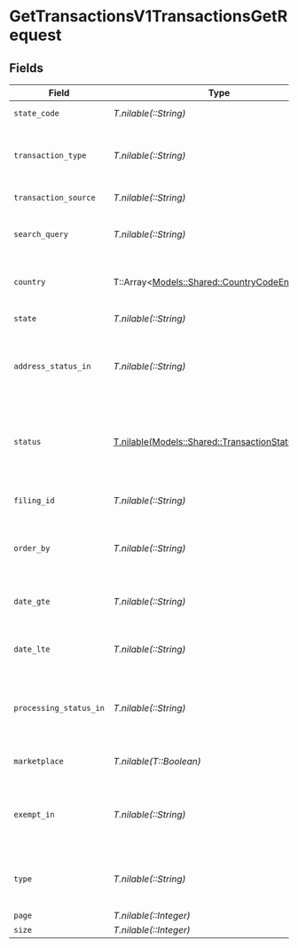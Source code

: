 # GetTransactionsV1TransactionsGetRequest


## Fields

| Field                                                                                                                            | Type                                                                                                                             | Required                                                                                                                         | Description                                                                                                                      |
| -------------------------------------------------------------------------------------------------------------------------------- | -------------------------------------------------------------------------------------------------------------------------------- | -------------------------------------------------------------------------------------------------------------------------------- | -------------------------------------------------------------------------------------------------------------------------------- |
| `state_code`                                                                                                                     | *T.nilable(::String)*                                                                                                            | :heavy_minus_sign:                                                                                                               | Filter transactions by state code.                                                                                               |
| `transaction_type`                                                                                                               | *T.nilable(::String)*                                                                                                            | :heavy_minus_sign:                                                                                                               | Filter by transaction type (e.g., SALE, FULL_CREDIT_NOTE,<br/>        PARTIAL_CREDIT_NOTE, ARCHIVE etc.).                        |
| `transaction_source`                                                                                                             | *T.nilable(::String)*                                                                                                            | :heavy_minus_sign:                                                                                                               | Filter transactions based on the source.                                                                                         |
| `search_query`                                                                                                                   | *T.nilable(::String)*                                                                                                            | :heavy_minus_sign:                                                                                                               | Search for transactions using a general query<br/>        (e.g., order ID, customer name).                                       |
| `country`                                                                                                                        | T::Array<[Models::Shared::CountryCodeEnum](../../models/shared/countrycodeenum.md)>                                              | :heavy_minus_sign:                                                                                                               | Filter transactions by country code<br/>        (ISO 3166-1 alpha-2 format, e.g., US).                                           |
| `state`                                                                                                                          | *T.nilable(::String)*                                                                                                            | :heavy_minus_sign:                                                                                                               | Filter by full state name (e.g., California).                                                                                    |
| `address_status_in`                                                                                                              | *T.nilable(::String)*                                                                                                            | :heavy_minus_sign:                                                                                                               | Filter by address status (e.g., UNVERIFIED, INVALID,<br/>        PARTIALLY_VERIFIED, VERIFIED, UNVERIFIABLE).                    |
| `status`                                                                                                                         | [T.nilable(Models::Shared::TransactionStatusEnum)](../../models/shared/transactionstatusenum.md)                                 | :heavy_minus_sign:                                                                                                               | Filter by transaction status (e.g., PENDING, COMMITTED,<br/>        CANCELLED, FULLY_REFUNDED, PARTIALLY_REFUNDED, ARCHIVED).    |
| `filing_id`                                                                                                                      | *T.nilable(::String)*                                                                                                            | :heavy_minus_sign:                                                                                                               | Retrieve transactions linked to a specific filing ID.                                                                            |
| `order_by`                                                                                                                       | *T.nilable(::String)*                                                                                                            | :heavy_minus_sign:                                                                                                               | Sort results based on specified fields.<br/>        Prefix with - for descending order (e.g., -date for newest first).           |
| `date_gte`                                                                                                                       | *T.nilable(::String)*                                                                                                            | :heavy_minus_sign:                                                                                                               | Retrieve transactions with a date<br/>        greater than or equal to (YYYY-MM-DD).                                             |
| `date_lte`                                                                                                                       | *T.nilable(::String)*                                                                                                            | :heavy_minus_sign:                                                                                                               | Retrieve transactions with a date<br/>        less than or equal to (YYYY-MM-DD).                                                |
| `processing_status_in`                                                                                                           | *T.nilable(::String)*                                                                                                            | :heavy_minus_sign:                                                                                                               | Filter transactions based on processing status.<br/>        Multiple values can be passed as a comma-separated list.             |
| `marketplace`                                                                                                                    | *T.nilable(T::Boolean)*                                                                                                          | :heavy_minus_sign:                                                                                                               | Filter transactions by marketplace (e.g., AMAZON, EBAY).                                                                         |
| `exempt_in`                                                                                                                      | *T.nilable(::String)*                                                                                                            | :heavy_minus_sign:                                                                                                               | Filter transactions by exemption status.<br/>        Multiple values can be passed as a comma-separated list (e.g., EXEMPT,TAXABLE). |
| `type`                                                                                                                           | *T.nilable(::String)*                                                                                                            | :heavy_minus_sign:                                                                                                               | Filter transactions by type (e.g., SALE, FULL_CREDIT_NOTE,<br/>        PARTIAL_CREDIT_NOTE, ARCHIVE etc.).                       |
| `page`                                                                                                                           | *T.nilable(::Integer)*                                                                                                           | :heavy_minus_sign:                                                                                                               | Page number                                                                                                                      |
| `size`                                                                                                                           | *T.nilable(::Integer)*                                                                                                           | :heavy_minus_sign:                                                                                                               | Page size                                                                                                                        |